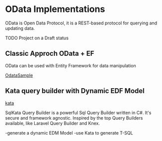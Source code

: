 # OData Implementations

OData is Open Data Protocol, it is a REST-based protocol for querying and updating data.

TODO Project on a Draft status

## Classic Approch OData + EF

OData can be used with Entity Framework for data manipulation

[OdataSample](https://github.com/OData/AspNetCoreOData)


## Kata query builder with Dynamic EDF Model

[kata](https://sqlkata.com/)

SqlKata Query Builder is a powerful Sql Query Builder written in C#.
It's secure and framework agnostic. Inspired by the top Query Builders available, like Laravel Query Builder and Knex.

-generate a dynamic EDM Model
-use Kata to generate T-SQL
